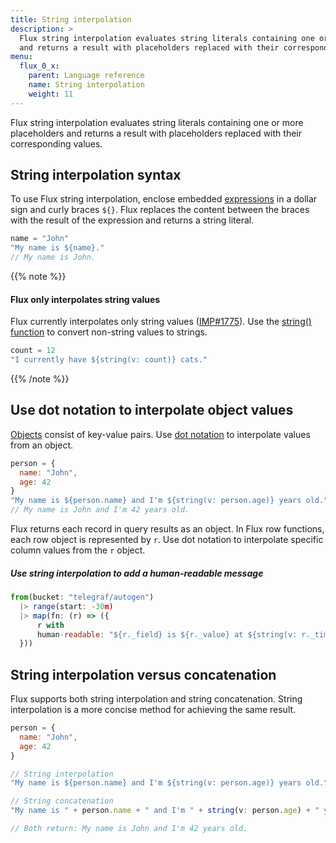 ```yaml
---
title: String interpolation
description: >
  Flux string interpolation evaluates string literals containing one or more placeholders
  and returns a result with placeholders replaced with their corresponding values.
menu:
  flux_0_x:
    parent: Language reference
    name: String interpolation
    weight: 11
---
```


Flux string interpolation evaluates string literals containing one or more placeholders
and returns a result with placeholders replaced with their corresponding values.

## String interpolation syntax
To use Flux string interpolation, enclose embedded [expressions](/flux/v0.x/language/expressions/)
in a dollar sign and curly braces `${}`.
Flux replaces the content between the braces with the result of the expression and
returns a string literal.

```js
name = "John"
"My name is ${name}."
// My name is John.
```

{{% note %}}
#### Flux only interpolates string values
Flux currently interpolates only string values ([IMP#1775](https://github.com/influxdata/flux/issues/1775)).
Use the [string() function](/flux/v0.x/stdlib/built-in/transformations/type-conversions/string/)
to convert non-string values to strings.

```js
count = 12
"I currently have ${string(v: count)} cats."
```
{{% /note %}}


## Use dot notation to interpolate object values
[Objects](/flux/v0.x/language/expressions/#object-literals) consist of key-value pairs.
Use [dot notation](/flux/v0.x/language/expressions/#member-expressions)
to interpolate values from an object.

```js
person = {
  name: "John",
  age: 42
}
"My name is ${person.name} and I'm ${string(v: person.age)} years old."
// My name is John and I'm 42 years old.
```

Flux returns each record in query results as an object.
In Flux row functions, each row object is represented by `r`.
Use dot notation to interpolate specific column values from the `r` object.

##### Use string interpolation to add a human-readable message
```js
from(bucket: "telegraf/autogen")
  |> range(start: -30m)
  |> map(fn: (r) => ({
      r with
      human-readable: "${r._field} is ${r._value} at ${string(v: r._time)}."
  }))
```

## String interpolation versus concatenation
Flux supports both string interpolation and string concatenation.
String interpolation is a more concise method for achieving the same result.

```js
person = {
  name: "John",
  age: 42
}

// String interpolation
"My name is ${person.name} and I'm ${string(v: person.age)} years old."

// String concatenation
"My name is " + person.name + " and I'm " + string(v: person.age) + " years old."

// Both return: My name is John and I'm 42 years old.
```
